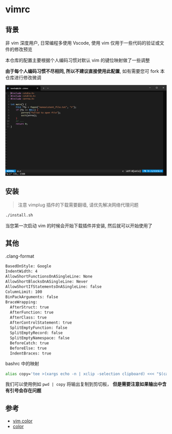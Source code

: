 # vimrc

## 背景

非 vim 深度用户, 日常编程多使用 Vscode, 使用 vim 仅用于一些代码的验证或文件的修改预览

本仓库的配置主要根据个人编码习惯对默认 vim 的键位映射做了一些调整

**由于每个人编码习惯不尽相同, 所以不建议直接使用此配置**, 如有需要您可 fork 本仓库进行修改微调

![20230402095215](https://raw.githubusercontent.com/learner-lu/picbed/master/20230402095215.png)

## 安装

> 注意 vimplug 插件的下载需要翻墙, 请优先解决网络代理问题

```bash
./install.sh
```

当您第一次启动 vim 的时候会开始下载插件并安装, 然后就可以开始使用了

## 其他

.clang-format

```
BasedOnStyle: Google
IndentWidth: 4
AllowShortFunctionsOnASingleLine: None
AllowShortBlocksOnASingleLine: Never
AllowShortIfStatementsOnASingleLine: false
ColumnLimit: 100
BinPackArguments: false
BraceWrapping:
  AfterStruct: true
  AfterFunction: true
  AfterClass: true
  AfterControlStatement: true
  SplitEmptyFunction: false
  SplitEmptyRecord: false
  SplitEmptyNamespace: false
  BeforeCatch: true
  BeforeElse: true
  IndentBraces: true
```

bashrc 中的映射

```bash
alias copy='tee >(xargs echo -n | xclip -selection clipboard) <<< "$(cat)"'
```

我们可以使用例如 `pwd | copy` 将输出复制到剪切板， **但是需要注意如果输出中含有引号会存在问题**

## 参考

- [vim color](https://vim.fandom.com/wiki/Xterm256_color_names_for_console_Vim)
- [color](https://www.ditig.com/256-colors-cheat-sheet)
